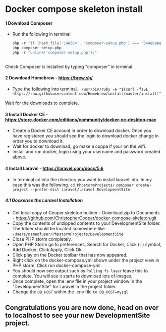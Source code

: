 # Docker compose skeleton install

#### 1 Download Composer
  - Run the following in terminal
  
    ``` php -r "copy('https://getcomposer.org/installer', 'composer-setup.php');"
    php -r "if (hash_file('SHA384', 'composer-setup.php') === '544e09ee996cdf60ece3804abc52599c22b1f40f4323403c44d44fdfdd586475ca9813a858088ffbc1f233e9b180f061') { echo 'Installer verified'; } else { echo 'Installer corrupt'; unlink('composer-setup.php'); } echo PHP_EOL;"
    php composer-setup.php
    php -r "unlink('composer-setup.php');"
 
Check Composer is installed by typing "composer" in terminal.

#### 2 Download Homebrew - https://brew.sh/
   - Type the following into terminal.
   ``` /usr/bin/ruby -e "$(curl -fsSL https://raw.githubusercontent.com/Homebrew/install/master/install)"```

Wait for the downloads to complete.

#### 3 Install Docker CE - https://store.docker.com/editions/community/docker-ce-desktop-mac

 - Create a Docker CE account in order to download docker. Once you have registered you should see the login to download docker change in order you to download it.
 - Wait for docker to download, go make a cuppa if your on the wifi.
 - Install and run docker, login using your username and password created above.

#### 4 Install Laravel - https://laravel.com/docs/5.6

- In terminal cd into the directory you want to install laravel into. In my case this was the following.
 ``` cd PhpstormProjects/ ```
 ``` composer create-project --prefer-dist laravel/laravel DevelopmentSite ```

##### 4.1 Dockerise the Laravel Installation
- Get local copy of Cooper skeleton builder - Download zip to Documents - https://github.com/ChristopherCooper/docker-compose-skeleton.git
- Copy the contents of unzipped contents to your DevelopmentSite folder. The folder should be located somewhere like. ```/Users/nameofuser/PhpstormProjects/DevelopmentSite```
- Close PHP storm completely.
- Open PHP Storm go to preferences, Search for Docker, Click (+) symbol, Add Docker, Click Apply, Click Ok.
- Click play on the Docker toolbar that has now appeared.
- Right click on the docker-compose.yml shown under the project view in PHP storm. Click run docker-compose-yml.
- You should now see output such as ```Pulling fs layer``` leave this to complete. You will see it starts to download lots of images.
- Once complete, open the .env file in your project window in the "DevelopmentSite" for Laravel in the project folder.
- Change the ```DB_HOST``` within the .env file ```to DB_HOST=mysql```

## Congratulations you are now done, head on over to localhost to see your new DevelopmentSite project.
